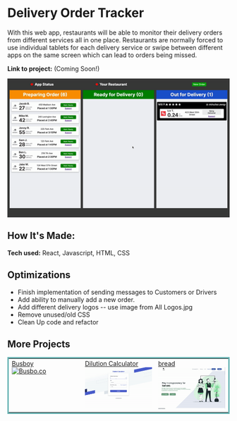 # Delivery Order Tracker
With this web app, restaurants will be able to monitor their delivery orders from different services all in one place. Restaurants are normally forced to use individual tablets for each delivery service or swipe between different apps on the same screen which can lead to orders being missed.

**Link to project:** (Coming Soon!)
 <p align = 'center'>
    <img align="center" src="https://github.com/WilliamPasternak/React-Delivery-App/blob/main/walkthrough.gif" alt="Delivery webapp alkthrough">
</p>
 


## How It's Made:

**Tech used:** React, Javascript, HTML, CSS

## Optimizations

* Finish implementation of sending messages to Customers or Drivers 
* Add ability to manually add a new order.
* Add different delivery logos -- use image from All Logos.jpg
* Remove unused/old CSS
* Clean Up code and refactor 

## More Projects
<table bordercolor="#66b2b2">
  <tr>
    <td width="33.3%"  style="align:center;" valign="top">
<a target="_blank" href="https://github.com/WilliamPasternak/busboy">Busboy</a>
        <br />
      <a target="_blank" href="https://github.com/WilliamPasternak/busboy">
            <img src="https://github.com/WilliamPasternak/busboy/blob/main/busyboy.gif" width="100%"  alt="Busbo.co"/>
        </a>
    </td>
    <td width="33.3%" valign="top">
<a target="_blank" href="https://github.com/WilliamPasternak/Dilution-Calculator">Dilution Calculator</a> 
      <br />
        <a target="_blank" href="https://github.com/WilliamPasternak/Dilution-Calculator">
          <img src="https://github.com/WilliamPasternak/Dilution-Calculator/raw/main/Dilution.gif" width="100%" alt="Matching Card Game"/>
        </a>
    </td>
    <td width="33.3%" valign="top">
<a target="_blank" href="https://github.com/WilliamPasternak/bread">bread</a>
        <br />
        <a target="_blank" href="https://github.com/WilliamPasternak/bread">
          <img src="https://github.com/WilliamPasternak/bread/raw/main/bread.gif" width="100%" alt="Portfolio"/>
        </a>
    </td>
  </tr>
</table>
